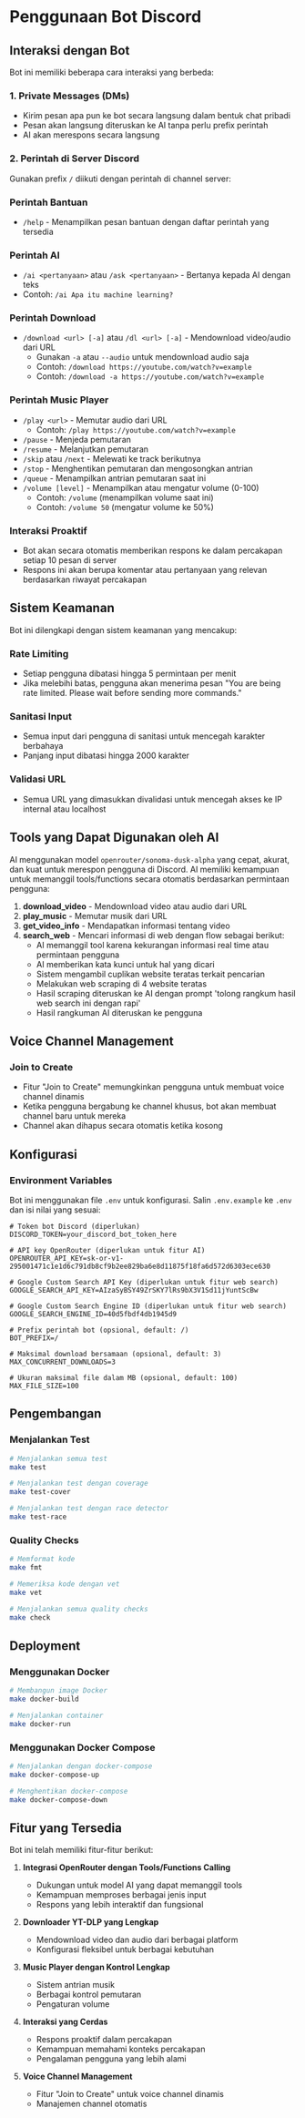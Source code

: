 # Penggunaan Bot Discord

## Interaksi dengan Bot

Bot ini memiliki beberapa cara interaksi yang berbeda:

### 1. Private Messages (DMs)
- Kirim pesan apa pun ke bot secara langsung dalam bentuk chat pribadi
- Pesan akan langsung diteruskan ke AI tanpa perlu prefix perintah
- AI akan merespons secara langsung

### 2. Perintah di Server Discord
Gunakan prefix `/` diikuti dengan perintah di channel server:

### Perintah Bantuan
- `/help` - Menampilkan pesan bantuan dengan daftar perintah yang tersedia

### Perintah AI
- `/ai <pertanyaan>` atau `/ask <pertanyaan>` - Bertanya kepada AI dengan teks
- Contoh: `/ai Apa itu machine learning?`

### Perintah Download
- `/download <url> [-a]` atau `/dl <url> [-a]` - Mendownload video/audio dari URL
  - Gunakan `-a` atau `--audio` untuk mendownload audio saja
  - Contoh: `/download https://youtube.com/watch?v=example`
  - Contoh: `/download -a https://youtube.com/watch?v=example`

### Perintah Music Player
- `/play <url>` - Memutar audio dari URL
  - Contoh: `/play https://youtube.com/watch?v=example`
- `/pause` - Menjeda pemutaran
- `/resume` - Melanjutkan pemutaran
- `/skip` atau `/next` - Melewati ke track berikutnya
- `/stop` - Menghentikan pemutaran dan mengosongkan antrian
- `/queue` - Menampilkan antrian pemutaran saat ini
- `/volume [level]` - Menampilkan atau mengatur volume (0-100)
  - Contoh: `/volume` (menampilkan volume saat ini)
  - Contoh: `/volume 50` (mengatur volume ke 50%)

### Interaksi Proaktif
- Bot akan secara otomatis memberikan respons ke dalam percakapan setiap 10 pesan di server
- Respons ini akan berupa komentar atau pertanyaan yang relevan berdasarkan riwayat percakapan

## Sistem Keamanan

Bot ini dilengkapi dengan sistem keamanan yang mencakup:

### Rate Limiting
- Setiap pengguna dibatasi hingga 5 permintaan per menit
- Jika melebihi batas, pengguna akan menerima pesan "You are being rate limited. Please wait before sending more commands."

### Sanitasi Input
- Semua input dari pengguna di sanitasi untuk mencegah karakter berbahaya
- Panjang input dibatasi hingga 2000 karakter

### Validasi URL
- Semua URL yang dimasukkan divalidasi untuk mencegah akses ke IP internal atau localhost

## Tools yang Dapat Digunakan oleh AI

AI menggunakan model `openrouter/sonoma-dusk-alpha` yang cepat, akurat, dan kuat untuk merespon pengguna di Discord. AI memiliki kemampuan untuk memanggil tools/functions secara otomatis berdasarkan permintaan pengguna:

1. **download_video** - Mendownload video atau audio dari URL
2. **play_music** - Memutar musik dari URL
3. **get_video_info** - Mendapatkan informasi tentang video
4. **search_web** - Mencari informasi di web dengan flow sebagai berikut:
   - AI memanggil tool karena kekurangan informasi real time atau permintaan pengguna
   - AI memberikan kata kunci untuk hal yang dicari
   - Sistem mengambil cuplikan website teratas terkait pencarian
   - Melakukan web scraping di 4 website teratas
   - Hasil scraping diteruskan ke AI dengan prompt 'tolong rangkum hasil web search ini dengan rapi'
   - Hasil rangkuman AI diteruskan ke pengguna

## Voice Channel Management

### Join to Create
- Fitur "Join to Create" memungkinkan pengguna untuk membuat voice channel dinamis
- Ketika pengguna bergabung ke channel khusus, bot akan membuat channel baru untuk mereka
- Channel akan dihapus secara otomatis ketika kosong

## Konfigurasi

### Environment Variables
Bot ini menggunakan file `.env` untuk konfigurasi. Salin `.env.example` ke `.env` dan isi nilai yang sesuai:

```env
# Token bot Discord (diperlukan)
DISCORD_TOKEN=your_discord_bot_token_here

# API key OpenRouter (diperlukan untuk fitur AI)
OPENROUTER_API_KEY=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

# Google Custom Search API Key (diperlukan untuk fitur web search)
GOOGLE_SEARCH_API_KEY=AIzaSyBSY49ZrSKY7lRs9bX3V1Sd11jYuntScBw

# Google Custom Search Engine ID (diperlukan untuk fitur web search)
GOOGLE_SEARCH_ENGINE_ID=40d5fbdf4db1945d9

# Prefix perintah bot (opsional, default: /)
BOT_PREFIX=/

# Maksimal download bersamaan (opsional, default: 3)
MAX_CONCURRENT_DOWNLOADS=3

# Ukuran maksimal file dalam MB (opsional, default: 100)
MAX_FILE_SIZE=100
```

## Pengembangan

### Menjalankan Test
```bash
# Menjalankan semua test
make test

# Menjalankan test dengan coverage
make test-cover

# Menjalankan test dengan race detector
make test-race
```

### Quality Checks
```bash
# Memformat kode
make fmt

# Memeriksa kode dengan vet
make vet

# Menjalankan semua quality checks
make check
```

## Deployment

### Menggunakan Docker
```bash
# Membangun image Docker
make docker-build

# Menjalankan container
make docker-run
```

### Menggunakan Docker Compose
```bash
# Menjalankan dengan docker-compose
make docker-compose-up

# Menghentikan docker-compose
make docker-compose-down
```

## Fitur yang Tersedia

Bot ini telah memiliki fitur-fitur berikut:

1. **Integrasi OpenRouter dengan Tools/Functions Calling**
   - Dukungan untuk model AI yang dapat memanggil tools
   - Kemampuan memproses berbagai jenis input
   - Respons yang lebih interaktif dan fungsional

2. **Downloader YT-DLP yang Lengkap**
   - Mendownload video dan audio dari berbagai platform
   - Konfigurasi fleksibel untuk berbagai kebutuhan

3. **Music Player dengan Kontrol Lengkap**
   - Sistem antrian musik
   - Berbagai kontrol pemutaran
   - Pengaturan volume

4. **Interaksi yang Cerdas**
   - Respons proaktif dalam percakapan
   - Kemampuan memahami konteks percakapan
   - Pengalaman pengguna yang lebih alami

5. **Voice Channel Management**
   - Fitur "Join to Create" untuk voice channel dinamis
   - Manajemen channel otomatis